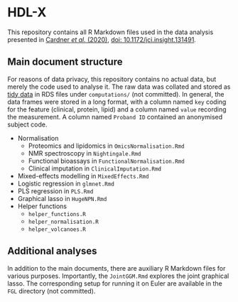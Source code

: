 # HDL-X

This repository contains all R Markdown files used in the data analysis presented in [Cardner *et al.* (2020)](https://insight.jci.org/articles/view/131491), [doi: 10.1172/jci.insight.131491](https://doi.org/10.1172/jci.insight.131491).

## Main document structure

For reasons of data privacy, this repository contains no actual data, but merely the code used to analyse it. The raw data was collated and stored as [tidy data](https://cran.r-project.org/web/packages/tidyr/vignettes/tidy-data.html) in RDS files under `computations/` (not committed). In general, the data frames were stored in a long format, with a column named `key` coding for the feature (clinical, protein, lipid) and a column named `value` recording the measurement. A column named `Proband ID` contained an anonymised subject code.

- Normalisation
  - Proteomics and lipidomics in `OmicsNormalisation.Rmd`
  - NMR spectroscopy in `Nightingale.Rmd`
  - Functional bioassays in `FunctionalNormalisation.Rmd`
  - Clinical imputation in `ClinicalImputation.Rmd`
- Mixed-effects modelling in `MixedEffects.Rmd`
- Logistic regression in `glmnet.Rmd`
- PLS regression in `PLS.Rmd`
- Graphical lasso in `HugeNPN.Rmd`
- Helper functions
  - `helper_functions.R`
  - `helper_normalisation.R`
  - `helper_volcanoes.R`

## Additional analyses

In addition to the main documents, there are auxiliary R Markdown files for various purposes. Importantly, the `JointGGM.Rmd` explores the joint graphical lasso. The corresponding setup for running it on Euler are available in the `FGL` directory (not committed).
